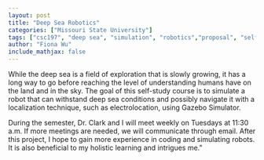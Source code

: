 ```yaml
---
layout: post
title: "Deep Sea Robotics"
categories: ["Missouri State University"]
tags: ["csc197", "deep sea", "simulation", "robotics","proposal", "self-study"]
author: "Fiona Wu"
include_mathjax: false
---
```




While the deep sea is a field of exploration that is slowly growing, it has a long way to go before reaching the level of understanding humans have on the land and in the sky. The goal of this self-study course is to simulate a robot that can withstand deep sea conditions and possibly navigate it with a localization technique, such as electrolocation, using Gazebo Simulator.

During the semester, Dr. Clark and I will meet weekly on Tuesdays at 11:30 a.m. If more meetings are needed, we will communicate through email.  After this project, I hope to gain more experience in coding and simulating robots. It is also beneficial to my holistic learning and intrigues me."
